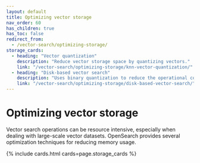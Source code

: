 ```yaml
---
layout: default
title: Optimizing vector storage
nav_order: 60
has_children: true
has_toc: false
redirect_from:
  - /vector-search/optimizing-storage/
storage_cards:
  - heading: "Vector quantization"
    description: "Reduce vector storage space by quantizing vectors."
    link: "/vector-search/optimizing-storage/knn-vector-quantization/"
  - heading: "Disk-based vector search"
    description: "Uses binary quantization to reduce the operational costs of vector workloads."
    link: "/vector-search/optimizing-storage/disk-based-vector-search/"
---
```


# Optimizing vector storage

Vector search operations can be resource intensive, especially when dealing with large-scale vector datasets. OpenSearch provides several optimization techniques for reducing memory usage. 

{% include cards.html cards=page.storage_cards %}
